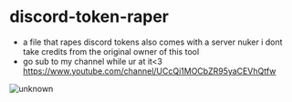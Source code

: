 # discord-token-raper
* a file that rapes discord tokens also comes with a server nuker i dont take credits from the original owner of this tool 
* go sub to my channel while ur at it<3 https://www.youtube.com/channel/UCcQi1MOCbZR95yaCEVhQtfw

![unknown](https://user-images.githubusercontent.com/69834750/109102924-d93caf80-7764-11eb-85f9-8c4f1d6f6973.png)
